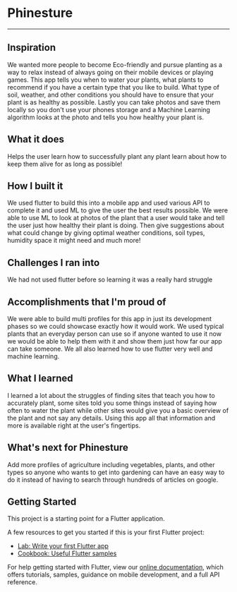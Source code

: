# Phinesture

---

## Inspiration

We wanted more people to become Eco-friendly and pursue planting as a way to relax instead of always going on their mobile devices or playing games. This app tells you when to water your plants, what plants to recommend if you have a certain type that you like to build. What type of soil, weather, and other conditions you should have to ensure that your plant is as healthy as possible. Lastly you can take photos and save them locally so you don't use your phones storage and a Machine Learning algorithm looks at the photo and tells you how healthy your plant is.

## What it does

Helps the user learn how to successfully plant any plant learn about how to keep them alive for as long as possible!

## How I built it

We used flutter to build this into a mobile app and used various API to complete it and used ML to give the user the best results possible. We were able to use ML to look at photos of the plant that a user would take and tell the user just how healthy their plant is doing. Then give suggestions about what could change by giving optimal weather conditions, soil types, humidity space it might need and much more!

## Challenges I ran into

We had not used flutter before so learning it was a really hard struggle

## Accomplishments that I'm proud of

We were able to build multi profiles for this app in just its development phases so we could showcase exactly how it would work. We used typical plants that an everyday person can use so if anyone wanted to use it now we would be able to help them with it and show them just how far our app can take someone. We all also learned how to use flutter very well and machine learning.

## What I learned

I learned a lot about the struggles of finding sites that teach you how to accurately plant, some sites told you some things instead of saying how often to water the plant while other sites would give you a basic overview of the plant and not say any details. Using this app all that information and more is available right at the user's fingertips.

## What's next for Phinesture

Add more profiles of agriculture including vegetables, plants, and other types so anyone who wants to get into gardening can have an easy way to do it instead of having to search through hundreds of articles on google.

## Getting Started

This project is a starting point for a Flutter application.

A few resources to get you started if this is your first Flutter project:

- [Lab: Write your first Flutter app](https://flutter.dev/docs/get-started/codelab)
- [Cookbook: Useful Flutter samples](https://flutter.dev/docs/cookbook)

For help getting started with Flutter, view our
[online documentation](https://flutter.dev/docs), which offers tutorials,
samples, guidance on mobile development, and a full API reference.
